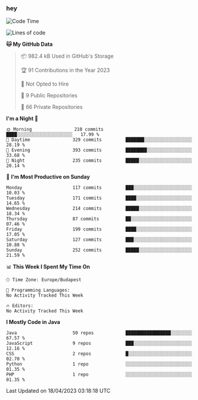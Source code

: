 ### hey

<!--START_SECTION:waka-->
![Code Time](http://img.shields.io/badge/Code%20Time-884%20hrs%2054%20mins-blue)

![Lines of code](https://img.shields.io/badge/From%20Hello%20World%20I%27ve%20Written-875.8%20thousand%20lines%20of%20code-blue)

**🐱 My GitHub Data** 

> 📦 982.4 kB Used in GitHub's Storage 
 > 
> 🏆 91 Contributions in the Year 2023
 > 
> 🚫 Not Opted to Hire
 > 
> 📜 9 Public Repositories 
 > 
> 🔑 66 Private Repositories 
 > 
**I'm a Night 🦉** 

```text
🌞 Morning                210 commits         ████░░░░░░░░░░░░░░░░░░░░░   17.99 % 
🌆 Daytime                329 commits         ███████░░░░░░░░░░░░░░░░░░   28.19 % 
🌃 Evening                393 commits         ████████░░░░░░░░░░░░░░░░░   33.68 % 
🌙 Night                  235 commits         █████░░░░░░░░░░░░░░░░░░░░   20.14 % 
```
📅 **I'm Most Productive on Sunday** 

```text
Monday                   117 commits         ███░░░░░░░░░░░░░░░░░░░░░░   10.03 % 
Tuesday                  171 commits         ████░░░░░░░░░░░░░░░░░░░░░   14.65 % 
Wednesday                214 commits         █████░░░░░░░░░░░░░░░░░░░░   18.34 % 
Thursday                 87 commits          ██░░░░░░░░░░░░░░░░░░░░░░░   07.46 % 
Friday                   199 commits         ████░░░░░░░░░░░░░░░░░░░░░   17.05 % 
Saturday                 127 commits         ███░░░░░░░░░░░░░░░░░░░░░░   10.88 % 
Sunday                   252 commits         █████░░░░░░░░░░░░░░░░░░░░   21.59 % 
```


📊 **This Week I Spent My Time On** 

```text
🕑︎ Time Zone: Europe/Budapest

💬 Programming Languages: 
No Activity Tracked This Week

🔥 Editors: 
No Activity Tracked This Week
```

**I Mostly Code in Java** 

```text
Java                     50 repos            █████████████████░░░░░░░░   67.57 % 
JavaScript               9 repos             ███░░░░░░░░░░░░░░░░░░░░░░   12.16 % 
CSS                      2 repos             █░░░░░░░░░░░░░░░░░░░░░░░░   02.70 % 
Python                   1 repo              ░░░░░░░░░░░░░░░░░░░░░░░░░   01.35 % 
PHP                      1 repo              ░░░░░░░░░░░░░░░░░░░░░░░░░   01.35 % 
```




 Last Updated on 18/04/2023 03:18:18 UTC
<!--END_SECTION:waka-->
